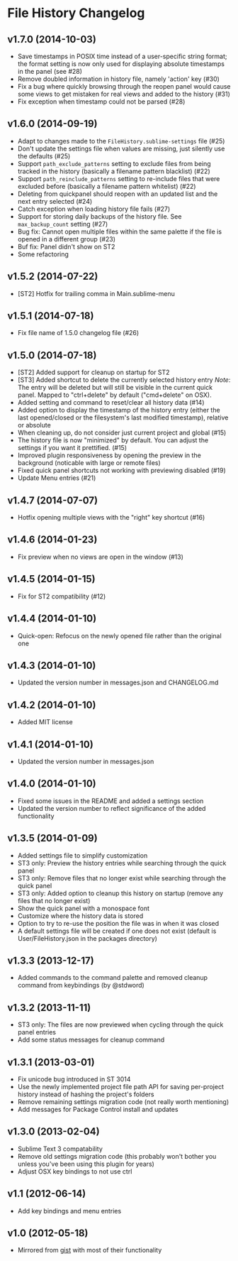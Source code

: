 File History Changelog
======================

v1.7.0 (2014-10-03)
-------------------

- Save timestamps in POSIX time instead of a user-specific string format; the
  format setting is now only used for displaying absolute timestamps in the
  panel (see #28)
- Remove doubled information in history file, namely 'action' key (#30)
- Fix a bug where quickly browsing through the reopen panel would cause some
  views to get mistaken for real views and added to the history (#31)
- Fix exception when timestamp could not be parsed (#28)


v1.6.0 (2014-09-19)
-------------------

- Adapt to changes made to the `FileHistory.sublime-settings` file (#25)
- Don't update the settings file when values are missing, just silently use the
  defaults (#25)
- Support `path_exclude_patterns` setting to exclude files from being tracked
  in the history (basically a filename pattern blacklist) (#22)
- Support `path_reinclude_patterns` setting to re-include files that were
  excluded before (basically a filename pattern whitelist) (#22)
- Deleting from quickpanel should reopen with an updated list and the next
  entry selected (#24)
- Catch exception when loading history file fails (#27)
- Support for storing daily backups of the history file. See `max_backup_count`
  setting (#27)
- Bug fix: Cannot open multiple files within the same palette if the file is
  opened in a different group (#23)
- Buf fix: Panel didn't show on ST2
- Some refactoring


v1.5.2 (2014-07-22)
-------------------

- [ST2] Hotfix for trailing comma in Main.sublime-menu


v1.5.1 (2014-07-18)
-------------------

- Fix file name of 1.5.0 changelog file (#26)


v1.5.0 (2014-07-18)
-------------------

- [ST2] Added support for cleanup on startup for ST2
- [ST3] Added shortcut to delete the currently selected history entry
  *Note*: The entry will be deleted but will still be visible in the current
  quick panel.
  Mapped to "ctrl+delete" by default ("cmd+delete" on OSX).
- Added setting and command to reset/clear all history data (#14)
- Added option to display the timestamp of the history entry (either the last
  opened/closed or the filesystem's last modified timestamp), relative or
  absolute
- When cleaning up, do not consider just current project and global (#15)
- The history file is now "minimized" by default. You can adjust the settings
  if you want it prettified. (#15)
- Improved plugin responsiveness by opening the preview in the background
  (noticable with large or remote files)
- Fixed quick panel shortcuts not working with previewing disabled (#19)
- Update Menu entries (#21)


v1.4.7 (2014-07-07)
-------------------

- Hotfix opening multiple views with the "right" key shortcut (#16)


v1.4.6 (2014-01-23)
-------------------

- Fix preview when no views are open in the window (#13)


v1.4.5 (2014-01-15)
-------------------

- Fix for ST2 compatibility (#12)


v1.4.4 (2014-01-10)
-------------------

- Quick-open: Refocus on the newly opened file rather than the original one


v1.4.3 (2014-01-10)
-------------------

- Updated the version number in messages.json and CHANGELOG.md

v1.4.2 (2014-01-10)
-------------------

- Added MIT license


v1.4.1 (2014-01-10)
-------------------

- Updated the version number in messages.json


v1.4.0 (2014-01-10)
-------------------

- Fixed some issues in the README and added a settings section
- Updated the version number to reflect significance of the added functionality


v1.3.5 (2014-01-09)
-------------------

- Added settings file to simplify customization
- ST3 only: Preview the history entries while searching through the quick panel
- ST3 only: Remove files that no longer exist while searching through the quick
  panel
- ST3 only: Added option to cleanup this history on startup (remove any files
  that no longer exist)
- Show the quick panel with a monospace font
- Customize where the history data is stored
- Option to try to re-use the position the file was in when it was closed
- A default settings file will be created if one does not exist (default is
  User/FileHistory.json in the packages directory)


v1.3.3 (2013-12-17)
-------------------

- Added commands to the command palette and removed cleanup command from
  keybindings (by @stdword)


v1.3.2 (2013-11-11)
-------------------

- ST3 only: The files are now previewed when cycling through the quick panel
  entries
- Add some status messages for cleanup command


v1.3.1 (2013-03-01)
-------------------

- Fix unicode bug introduced in ST 3014
- Use the newly implemented project file path API for saving per-project
  history instead of hashing the project's folders
- Remove remaining settings migration code (not really worth mentioning)
- Add messages for Package Control install and updates


v1.3.0 (2013-02-04)
-------------------

- Sublime Text 3 compatability
- Remove old settings migration code (this probably won't bother you unless
  you've been using this plugin for years)
- Adjust OSX key bindings to not use ctrl


v1.1 (2012-06-14)
-----------------

- Add key bindings and menu entries


v1.0 (2012-05-18)
-----------------

- Mirrored from [gist](https://gist.github.com/1133602) with most of their
  functionality
